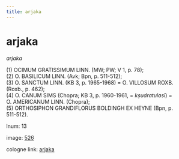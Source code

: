 ```yaml
---
title: arjaka
---
```


# arjaka

<i>arjaka</i>  <div n="P" />(1) <bot>OCIMUM GRATISSIMUM LINN.</bot> (MW; PW; V 1, p. 78); <div n="P" />(2) <bot>O. BASILICUM LINN.</bot> (Avk; Bpn, p. 511-512); <div n="P" />(3) <bot>O. SANCTUM LINN.</bot> (KB 3, p. 1965-1968) = <bot>O. VILLOSUM ROXB.</bot> <div n="lb" />(Roxb., p. 462); <div n="P" />(4) <bot>O. CANUM SIMS</bot> (Chopra; KB 3, p. 1960-1961, = <i>kṣudratulasī</i>) = <div n="lb" /><bot>O. AMERICANUM LINN.</bot> (Chopra); <div n="P" />(5) <bot>ORTHOSIPHON GRANDIFLORUS BOLDINGH EX HEYNE</bot> (Bpn, p. <div n="lb" />511-512).

lnum: 13

image: [526](https://www.sanskrit-lexicon.uni-koeln.de/scans/csl-apidev/servepdf.php?dict=snp&page=526)

cologne link: [arjaka](https://sanskrit-lexicon.uni-koeln.de/scans/csl-apidev/getword.php?dict=snp&key=arjaka)

